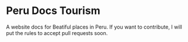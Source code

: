 # Peru Docs Tourism
A website docs for Beatiful places in Peru.
If you want to contribute, I will put the rules to accept pull requests soon.
